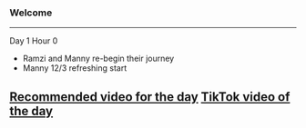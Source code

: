 ### Welcome 
---
Day 1 Hour 0

* Ramzi and Manny re-begin their journey
* Manny 12/3 refreshing start

[Recommended video for the day](https://www.youtube.com/watch?v=azcrPFhaY9k "Click the link NOW!!!!!!")
[TikTok video of the day](https://www.tiktok.com/t/ZTR45P62F/ "Watch by 10:00pm!!")
---

